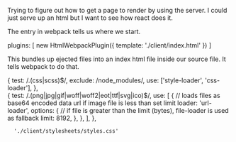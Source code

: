 Trying to figure out how to get a page to render by using the server. I could just serve up an html but I want to see how react does it.

The entry in webpack tells us where we start.

 plugins: [
        new HtmlWebpackPlugin({
            template: './client/index.html'
        })
    ]

This bundles up ejected files into an index html file inside our source file. It tells webpack to do that.


{
            test: /.(css|scss)$/,
            exclude: /node_modules/,
            use: ['style-loader', 'css-loader'],
          },     
           {
            test: /\.(png|jpg|gif|woff|woff2|eot|ttf|svg|ico)$/,
            use: [
              {
                // loads files as base64 encoded data url if image file is less than set limit
                loader: 'url-loader',
                options: {
                  // if file is greater than the limit (bytes), file-loader is used as fallback
                  limit: 8192,
                },
            },
        ],
      },

      './client/stylesheets/styles.css'